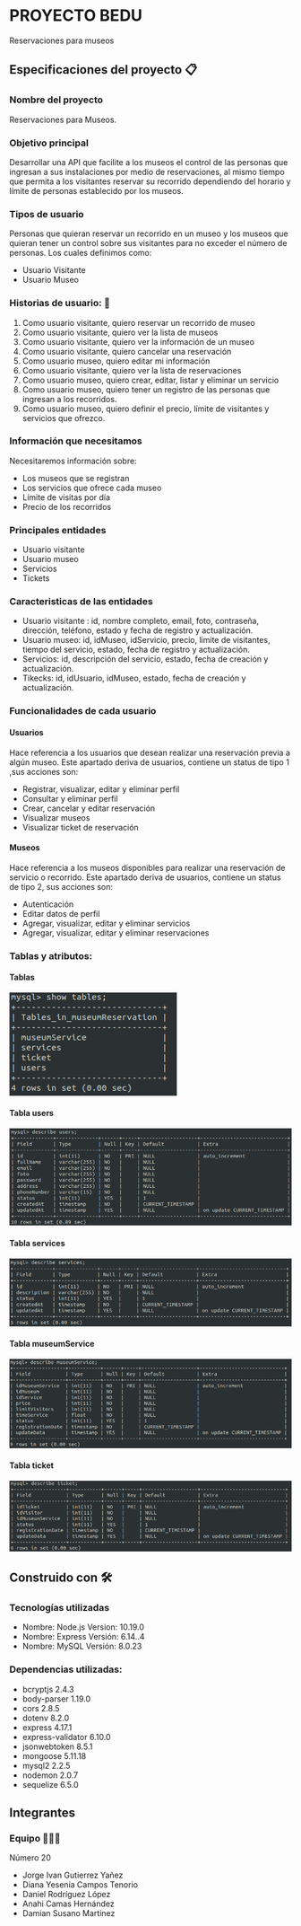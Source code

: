 # PROYECTO BEDU
Reservaciones para museos 

## Especificaciones del proyecto 📋
### Nombre del proyecto
Reservaciones para Museos.
### Objetivo principal
Desarrollar  una API que facilite a los museos el control de las personas que ingresan a sus instalaciones por medio de reservaciones, al mismo tiempo que permita a los visitantes reservar su recorrido dependiendo del horario y límite de personas establecido por los museos.
### Tipos de usuario 
Personas que quieran reservar un recorrido en un museo y los museos que quieran tener un control sobre sus visitantes para no exceder el número de personas. Los cuales definimos como:
* Usuario Visitante
* Usuario Museo

### Historias de usuario: :open_book:
1. Como usuario visitante, quiero reservar un recorrido de museo
2. Como usuario visitante, quiero ver la lista de museos 
3. Como usuario visitante, quiero ver la información de un museo
4. Como usuario visitante, quiero cancelar una reservación
5. Como usuario museo, quiero editar mi información
6. Como usuario visitante, quiero ver la lista de reservaciones
7. Como usuario museo, quiero crear, editar, listar y eliminar un servicio
8. Como usuario museo, quiero tener un registro de las personas que ingresan a los recorridos. 
9. Como usuario museo, quiero definir el precio, límite de visitantes y servicios que ofrezco. 

### Información que necesitamos
Necesitaremos información sobre:
* Los museos que se registran
* Los servicios que ofrece cada museo
* Límite de visitas por día
* Precio de los recorridos

### Principales entidades
* Usuario visitante
* Usuario museo
* Servicios
* Tickets

### Caracteristicas de las entidades
* Usuario visitante : id, nombre completo, email, foto, contraseña, dirección, teléfono, estado y fecha de registro y actualización.
* Usuario museo: id, idMuseo, idServicio, precio, limite de visitantes, tiempo del servicio, estado, fecha de registro y actualización. 
* Servicios: id, descripción del servicio, estado, fecha de creación y actualización.
* Tikecks: id, idUsuario, idMuseo, estado, fecha de creación y actualización.  

### Funcionalidades de cada usuario
#### Usuarios
Hace referencia a los usuarios que desean realizar una reservación previa a algún museo. Este apartado deriva de usuarios, contiene un status de tipo 1 ,sus acciones son:
* Registrar, visualizar, editar y eliminar perfil
* Consultar y eliminar perfil
* Crear, cancelar y editar reservación
* Visualizar museos
* Visualizar ticket de reservación
#### Museos
Hace referencia a los museos disponibles para realizar una reservación de servicio o recorrido. Este apartado deriva de usuarios, contiene un status de tipo 2, sus acciones son:
* Autenticación
* Editar datos de perfil
* Agregar, visualizar, editar y eliminar servicios
* Agregar, visualizar, editar y eliminar reservaciones


### Tablas y atributos:
#### Tablas
![](img/ShowTables.png)

#### Tabla users
![](img/userTable.png)

#### Tabla services
![](img/servicesTable.png)

#### Tabla museumService
![](img/museumServicesTable.png)


#### Tabla ticket
![](img/ticketTable.png)


## Construido con 🛠️

### Tecnologías utilizadas
* Nombre: Node.js
  Version: 10.19.0
* Nombre: Express
  Versión: 6.14..4
* Nombre: MySQL
  Versión: 8.0.23
  
### Dependencias utilizadas:
* bcryptjs 2.4.3
* body-parser 1.19.0
* cors 2.8.5
* dotenv 8.2.0
* express 4.17.1
* express-validator 6.10.0
* jsonwebtoken 8.5.1
* mongoose 5.11.18
* mysql2 2.2.5
* nodemon 2.0.7
* sequelize 6.5.0 


## Integrantes
### Equipo :people_holding_hands:

Número 20

- Jorge Ivan Gutierrez Yañez
- Diana Yesenia Campos Tenorio
- Daniel Rodríguez López
- Anahi Camas Hernández 
- Damian Susano Martinez 
